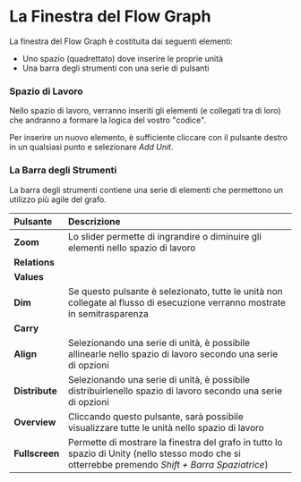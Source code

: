 # La Finestra del Flow Graph

La finestra del Flow Graph è costituita dai seguenti elementi:

* Uno spazio \(quadrettato\) dove inserire le proprie unità
* Una barra degli strumenti con una serie di pulsanti

### Spazio di Lavoro

Nello spazio di lavoro, verranno inseriti gli elementi \(e collegati tra di loro\) che andranno a formare la logica del vostro "codice".

Per inserire un nuovo elemento, è sufficiente cliccare con il pulsante destro in un qualsiasi punto e selezionare _Add Unit_.

### La Barra degli Strumenti

La barra degli strumenti contiene una serie di elementi che permettono un utilizzo più agile del grafo.

| Pulsante | Descrizione |
| :--- | :--- |
| **Zoom** | Lo slider permette di ingrandire o diminuire gli elementi nello spazio di lavoro |
| **Relations** |  |
| **Values** |  |
| **Dim** | Se questo pulsante è selezionato, tutte le unità non collegate al flusso di esecuzione verranno mostrate in semitrasparenza |
| **Carry** |  |
| **Align** | Selezionando una serie di unità, è possibile allinearle nello spazio di lavoro secondo una serie di opzioni |
| **Distribute** | Selezionando una serie di unità, è possibile distribuirlenello spazio di lavoro secondo una serie di opzioni |
| **Overview** | Cliccando questo pulsante, sarà possibile visualizzare tutte le unità nello spazio di lavoro |
| **Fullscreen** | Permette di mostrare la finestra del grafo in tutto lo spazio di Unity \(nello stesso modo che si otterrebbe premendo _Shift + Barra Spaziatrice_\) |

